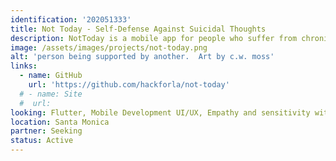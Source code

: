 ```yaml
---
identification: '202051333'
title: Not Today - Self-Defense Against Suicidal Thoughts
description: NotToday is a mobile app for people who suffer from chronic suicidal ideation (thoughts). It allows people to time-shift their desire to live across suicidal/non-suicidal dissociated mental states.
image: /assets/images/projects/not-today.png
alt: 'person being supported by another.  Art by c.w. moss'
links: 
  - name: GitHub
    url: 'https://github.com/hackforla/not-today'
  # - name: Site
  #  url: 
looking: Flutter, Mobile Development UI/UX, Empathy and sensitivity with subject material and end users.
location: Santa Monica
partner: Seeking
status: Active
---
```

